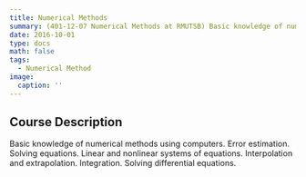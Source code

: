 ```yaml
---
title: Numerical Methods
summary: (401-12-07 Numerical Methods at RMUTSB) Basic knowledge of numerical methods using computers. Error estimation. Solving equations. Linear and nonlinear systems of equations. Interpolation and extrapolation. Integration. Solving differential equations.
date: 2016-10-01
type: docs
math: false
tags:
  - Numerical Method
image:
  caption: ''
---
```


## Course Description

Basic knowledge of numerical methods using computers. Error estimation. Solving equations. Linear and nonlinear systems of equations. Interpolation and extrapolation. Integration. Solving differential equations.
